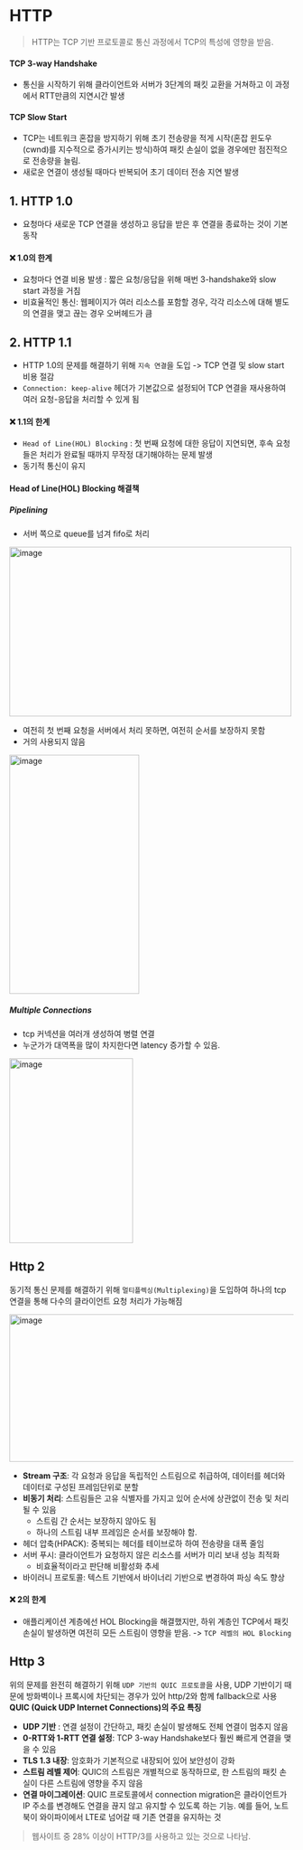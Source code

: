 # HTTP
> HTTP는 TCP 기반 프로토콜로 통신 과정에서 TCP의 특성에 영향을 받음.
#### TCP 3-way Handshake 
- 통신을 시작하기 위해 클라이언트와 서버가 3단계의 패킷 교환을 거쳐하고 이 과정에서 RTT만큼의 지연시간 발생
#### TCP Slow Start
- TCP는 네트워크 혼잡을 방지하기 위해 초기 전송량을 적게 시작(혼잡 윈도우(cwnd)를 지수적으로 증가시키는 방식)하여 패킷 손실이 없을 경우에만 점진적으로 전송량을 늘림.
- 새로운 연결이 생성될 때마다 반복되어 초기 데이터 전송 지연 발생

## 1. HTTP 1.0
- 요청마다 새로운 TCP 연결을 생성하고 응답을 받은 후 연결을 종료하는 것이 기본 동작

#### ❌ 1.0의 한계
 - 요청마다 연결 비용 발생 : 짧은 요청/응답을 위해 매번 3-handshake와 slow start 과정을 거침
 - 비효율적인 통신: 웹페이지가 여러 리소스를 포함할 경우, 각각 리소스에 대해 별도의 연결을 맺고 끊는 경우 오버헤드가 큼

## 2. HTTP 1.1
- HTTP 1.0의 문제를 해결하기 위해 `지속 연결`을 도입 -> TCP 연결 및 slow start 비용 절감
- `Connection: keep-alive` 헤더가 기본값으로 설정되어 TCP 연결을 재사용하여 여러 요청-응답을 처리할 수 있게 됨

#### ❌ 1.1의 한계 
- `Head of Line(HOL) Blocking` : 첫 번째 요청에 대한 응답이 지연되면, 후속 요청들은 처리가 완료될 때까지 무작정 대기해야하는 문제 발생 
- 동기적 통신이 유지


#### Head of Line(HOL) Blocking 해결책
##### Pipelining
- 서버 쪽으로 queue를 넘겨 fifo로 처리
<img width="500" height="300" alt="image" src="https://github.com/user-attachments/assets/3c70d58c-2f92-4e79-ba6e-b3b15c523938" />

- 여전히 첫 번째 요청을 서버에서 처리 못하면, 여전히 순서를 보장하지 못함
- 거의 사용되지 않음

<img width="230" height="423" alt="image" src="https://github.com/user-attachments/assets/8fcb89fe-4c42-4b93-80ed-e12dd7c604bc" />

##### Multiple Connections
- tcp 커넥션을 여러개 생성하여 병렬 연결
-  누군가가 대역폭을 많이 차지한다면 latency 증가할 수 있음.

<img width="219" height="327" alt="image" src="https://github.com/user-attachments/assets/6c90a903-b49a-40d5-92cc-e25c6c06f197" />



## Http 2
동기적 통신 문제를 해결하기 위해 `멀티플렉싱(Multiplexing)`을 도입하여 하나의 tcp 연결을 통해 다수의 클라이언트 요청 처리가 가능해짐

<img width="772" height="261" alt="image" src="https://github.com/user-attachments/assets/8a84dde9-89c4-40ea-8e91-f3fdc6d7853c" />

- **Stream 구조**: 각 요청과 응답을 독립적인 스트림으로 취급하여, 데이터를 헤더와 데이터로 구성된 프레임단위로 분할
- **비동기 처리**: 스트림들은 고유 식별자를 가지고 있어 순서에 상관없이 전송 및 처리될 수 있음
  - 스트림 간 순서는 보장하지 않아도 됨
  - 하나의 스트림 내부 프레임은 순서를 보장해야 함.
- 헤더 압축(HPACK): 중복되는 헤더를 테이브로하 하여 전송량을 대폭 줄임
- 서버 푸시: 클라이언트가 요청하지 않은 리소스를 서버가 미리 보내 성능 최적화
   - 비효율적이라고 판단해 비활성화 추세
- 바이러니 프로토콜: 텍스트 기반에서 바이너리 기반으로 변경하여 파싱 속도 향상


#### ❌ 2의 한계 
- 애플리케이션 계층에선 HOL Blocking을 해결했지만, 하위 계층인 TCP에서 패킷 손실이 발생하면 여전히 모든 스트림이 영향을 받음. -> `TCP 레벨의 HOL Blocking`

## Http 3
위의 문제를 완전히 해결하기 위해 `UDP 기반의 QUIC 프로토콜`을 사용, UDP 기반이기 때문에 방화벽이나 프록시에 차단되는 경우가 있어 http/2와 함께 fallback으로 사용
**QUIC (Quick UDP Internet Connections)의 주요 특징**
- **UDP 기반** : 연결 설정이 간단하고, 패킷 손실이 발생해도 전체 연결이 멈추지 않음
- **0-RTT와 1-RTT 연결 설정**: TCP 3-way Handshake보다 훨씬 빠르게 연결을 맺을 수 있음
- **TLS 1.3 내장**: 암호화가 기본적으로 내장되어 있어 보안성이 강화
- **스트림 레벨 제어**: QUIC의 스트림은 개별적으로 동작하므로, 한 스트림의 패킷 손실이 다른 스트림에 영향을 주지 않음
- **연결 마이그레이션**: QUIC 프로토콜에서 connection migration은 클라이언트가 IP 주소를 변경해도 연결을 끊지 않고 유지할 수 있도록 하는 기능. 예를 들어, 노트북이 와이파이에서 LTE로 넘어갈 때 기존 연결을 유지하는 것

> 웹사이트 중 28% 이상이 HTTP/3를 사용하고 있는 것으로 나타남.
